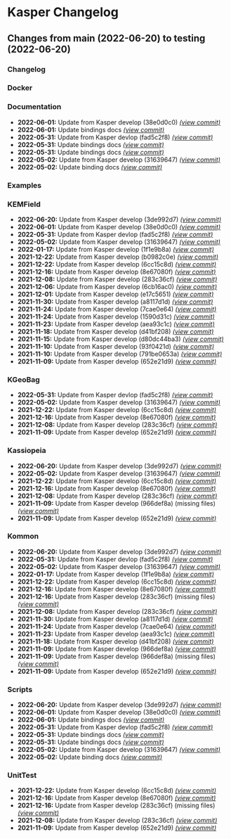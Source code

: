 # Kasper Changelog

## Changes from main (2022-06-20) to testing (2022-06-20)
### Changelog
### Docker
### Documentation
- **2022-06-01:** Update from Kasper develop (38e0d0c0) [*(view commit)*](https://github.com/KATRIN-Experiment/Kassiopeia/commit//e497d2de584c9b5f2ce0dc11f59b2535ab2f7870)
- **2022-06-01:** Update bindings docs [*(view commit)*](https://github.com/KATRIN-Experiment/Kassiopeia/commit//35c48174d167c37fcc22f0c87dfb7d1cac526633)
- **2022-05-31:** Update from Kasper devlop (fad5c2f8) [*(view commit)*](https://github.com/KATRIN-Experiment/Kassiopeia/commit//afa03ccbb467d90306e79ddd513ee293a18136f4)
- **2022-05-31:** Update bindings docs [*(view commit)*](https://github.com/KATRIN-Experiment/Kassiopeia/commit//9ef4b16c3272f7b42b83298abfb008dd871b22a8)
- **2022-05-31:** Update bindings docs [*(view commit)*](https://github.com/KATRIN-Experiment/Kassiopeia/commit//40ef6b4f894268784cc83f8fae75aecc998ea624)
- **2022-05-02:** Update from Kasper develop (31639647) [*(view commit)*](https://github.com/KATRIN-Experiment/Kassiopeia/commit//68602d0b14eef1aa331eadce826bb25d2097b2c3)
- **2022-05-02:** Update binding docs [*(view commit)*](https://github.com/KATRIN-Experiment/Kassiopeia/commit//c62d16009fe21e2689dfb5a75d8c787ec792df81)
### Examples
### KEMField
- **2022-06-20:** Update from Kasper develop (3de992d7) [*(view commit)*](https://github.com/KATRIN-Experiment/Kassiopeia/commit//4a6f0f37e181d5c7706d903f550388108175de0f)
- **2022-06-01:** Update from Kasper develop (38e0d0c0) [*(view commit)*](https://github.com/KATRIN-Experiment/Kassiopeia/commit//e497d2de584c9b5f2ce0dc11f59b2535ab2f7870)
- **2022-05-31:** Update from Kasper devlop (fad5c2f8) [*(view commit)*](https://github.com/KATRIN-Experiment/Kassiopeia/commit//afa03ccbb467d90306e79ddd513ee293a18136f4)
- **2022-05-02:** Update from Kasper develop (31639647) [*(view commit)*](https://github.com/KATRIN-Experiment/Kassiopeia/commit//68602d0b14eef1aa331eadce826bb25d2097b2c3)
- **2022-01-17:** Update from Kasper develop (1f1e9b8a) [*(view commit)*](https://github.com/KATRIN-Experiment/Kassiopeia/commit//0325c8e0ffbda7d91849416433fa56666d14fbbb)
- **2021-12-22:** Update from Kasper develop (b0982c0e) [*(view commit)*](https://github.com/KATRIN-Experiment/Kassiopeia/commit//f424878926258abf26747608adf448c732c6be54)
- **2021-12-22:** Update from Kasper develop (6cc15c8d) [*(view commit)*](https://github.com/KATRIN-Experiment/Kassiopeia/commit//3402cafe9d7c67991c5b162db88457665199624f)
- **2021-12-16:** Update from Kasper develop (8e67080f) [*(view commit)*](https://github.com/KATRIN-Experiment/Kassiopeia/commit//dace8f3bf9a3c3821665b78c02c22f4f7ecc1334)
- **2021-12-08:** Update from Kasper develop (283c36cf) [*(view commit)*](https://github.com/KATRIN-Experiment/Kassiopeia/commit//7d7f74d2768912d91a9b8cf3eed3ef0b3fd2c2de)
- **2021-12-06:** Update from Kasper develop (6cb16ac0) [*(view commit)*](https://github.com/KATRIN-Experiment/Kassiopeia/commit//d1780c306f714ab5a6a452140917178c70a70808)
- **2021-12-01:** Update from Kasper develop (e17c5651) [*(view commit)*](https://github.com/KATRIN-Experiment/Kassiopeia/commit//f921abb3fa0b8809ff9b90b3689b0ef0a8e7f555)
- **2021-11-30:** Update from Kasper develop (a8117d1d) [*(view commit)*](https://github.com/KATRIN-Experiment/Kassiopeia/commit//88f3182c8291d4fac81f3eba42f8db3525388a26)
- **2021-11-24:** Update from Kasper develop (7cae0e64) [*(view commit)*](https://github.com/KATRIN-Experiment/Kassiopeia/commit//3d49b39cc81062904e0cde934440402ebad9675e)
- **2021-11-24:** Update from Kasper develop (1590d31c) [*(view commit)*](https://github.com/KATRIN-Experiment/Kassiopeia/commit//c7c2a7eec2421fc8b5d2256d4d78ee532a8664d9)
- **2021-11-23:** Update from Kasper develop (aea93c1c) [*(view commit)*](https://github.com/KATRIN-Experiment/Kassiopeia/commit//ff42bfb3d63ceb2c321fcbc500ed7b2e2a01906b)
- **2021-11-18:** Update from Kasper develop (d41bf208) [*(view commit)*](https://github.com/KATRIN-Experiment/Kassiopeia/commit//639d5d913f4e29d89d06891ebff39f203fdba7f1)
- **2021-11-15:** Update from Kasper develop (d80dc44ba3) [*(view commit)*](https://github.com/KATRIN-Experiment/Kassiopeia/commit//bdeb4c48e6c3440d931df977449e47a51b6fcb05)
- **2021-11-10:** Update from Kasper develop (93f0421d) [*(view commit)*](https://github.com/KATRIN-Experiment/Kassiopeia/commit//1094a3c0f8d640369b692ca0bab9121512d5d095)
- **2021-11-10:** Update from Kasper develop (791be0653a) [*(view commit)*](https://github.com/KATRIN-Experiment/Kassiopeia/commit//32e12ed1c706d70481a92eb57dabe988f4848d67)
- **2021-11-09:** Update from Kasper develop (652e21d9) [*(view commit)*](https://github.com/KATRIN-Experiment/Kassiopeia/commit//424fde8d0c71cbe1f196a314c41e91747e583b0f)
### KGeoBag
- **2022-05-31:** Update from Kasper devlop (fad5c2f8) [*(view commit)*](https://github.com/KATRIN-Experiment/Kassiopeia/commit//afa03ccbb467d90306e79ddd513ee293a18136f4)
- **2022-05-02:** Update from Kasper develop (31639647) [*(view commit)*](https://github.com/KATRIN-Experiment/Kassiopeia/commit//68602d0b14eef1aa331eadce826bb25d2097b2c3)
- **2021-12-22:** Update from Kasper develop (6cc15c8d) [*(view commit)*](https://github.com/KATRIN-Experiment/Kassiopeia/commit//3402cafe9d7c67991c5b162db88457665199624f)
- **2021-12-16:** Update from Kasper develop (8e67080f) [*(view commit)*](https://github.com/KATRIN-Experiment/Kassiopeia/commit//dace8f3bf9a3c3821665b78c02c22f4f7ecc1334)
- **2021-12-08:** Update from Kasper develop (283c36cf) [*(view commit)*](https://github.com/KATRIN-Experiment/Kassiopeia/commit//7d7f74d2768912d91a9b8cf3eed3ef0b3fd2c2de)
- **2021-11-09:** Update from Kasper develop (652e21d9) [*(view commit)*](https://github.com/KATRIN-Experiment/Kassiopeia/commit//424fde8d0c71cbe1f196a314c41e91747e583b0f)
### Kassiopeia
- **2022-06-20:** Update from Kasper develop (3de992d7) [*(view commit)*](https://github.com/KATRIN-Experiment/Kassiopeia/commit//4a6f0f37e181d5c7706d903f550388108175de0f)
- **2022-05-02:** Update from Kasper develop (31639647) [*(view commit)*](https://github.com/KATRIN-Experiment/Kassiopeia/commit//68602d0b14eef1aa331eadce826bb25d2097b2c3)
- **2021-12-22:** Update from Kasper develop (6cc15c8d) [*(view commit)*](https://github.com/KATRIN-Experiment/Kassiopeia/commit//3402cafe9d7c67991c5b162db88457665199624f)
- **2021-12-16:** Update from Kasper develop (8e67080f) [*(view commit)*](https://github.com/KATRIN-Experiment/Kassiopeia/commit//dace8f3bf9a3c3821665b78c02c22f4f7ecc1334)
- **2021-12-08:** Update from Kasper develop (283c36cf) [*(view commit)*](https://github.com/KATRIN-Experiment/Kassiopeia/commit//7d7f74d2768912d91a9b8cf3eed3ef0b3fd2c2de)
- **2021-11-09:** Update from Kasper develop (966def8a) (missing files) [*(view commit)*](https://github.com/KATRIN-Experiment/Kassiopeia/commit//ac2913802bcd29aa5480f9d66505b4c372b1535b)
- **2021-11-09:** Update from Kasper develop (652e21d9) [*(view commit)*](https://github.com/KATRIN-Experiment/Kassiopeia/commit//424fde8d0c71cbe1f196a314c41e91747e583b0f)
### Kommon
- **2022-06-20:** Update from Kasper develop (3de992d7) [*(view commit)*](https://github.com/KATRIN-Experiment/Kassiopeia/commit//4a6f0f37e181d5c7706d903f550388108175de0f)
- **2022-05-31:** Update from Kasper devlop (fad5c2f8) [*(view commit)*](https://github.com/KATRIN-Experiment/Kassiopeia/commit//afa03ccbb467d90306e79ddd513ee293a18136f4)
- **2022-05-02:** Update from Kasper develop (31639647) [*(view commit)*](https://github.com/KATRIN-Experiment/Kassiopeia/commit//68602d0b14eef1aa331eadce826bb25d2097b2c3)
- **2022-01-17:** Update from Kasper develop (1f1e9b8a) [*(view commit)*](https://github.com/KATRIN-Experiment/Kassiopeia/commit//0325c8e0ffbda7d91849416433fa56666d14fbbb)
- **2021-12-22:** Update from Kasper develop (6cc15c8d) [*(view commit)*](https://github.com/KATRIN-Experiment/Kassiopeia/commit//3402cafe9d7c67991c5b162db88457665199624f)
- **2021-12-16:** Update from Kasper develop (8e67080f) [*(view commit)*](https://github.com/KATRIN-Experiment/Kassiopeia/commit//dace8f3bf9a3c3821665b78c02c22f4f7ecc1334)
- **2021-12-16:** Update from Kasper develop (283c36cf) (missing files) [*(view commit)*](https://github.com/KATRIN-Experiment/Kassiopeia/commit//a2c4deb1fb7f3d84b171f00967d1df77280d8e45)
- **2021-12-08:** Update from Kasper develop (283c36cf) [*(view commit)*](https://github.com/KATRIN-Experiment/Kassiopeia/commit//7d7f74d2768912d91a9b8cf3eed3ef0b3fd2c2de)
- **2021-11-30:** Update from Kasper develop (a8117d1d) [*(view commit)*](https://github.com/KATRIN-Experiment/Kassiopeia/commit//88f3182c8291d4fac81f3eba42f8db3525388a26)
- **2021-11-24:** Update from Kasper develop (7cae0e64) [*(view commit)*](https://github.com/KATRIN-Experiment/Kassiopeia/commit//3d49b39cc81062904e0cde934440402ebad9675e)
- **2021-11-23:** Update from Kasper develop (aea93c1c) [*(view commit)*](https://github.com/KATRIN-Experiment/Kassiopeia/commit//ff42bfb3d63ceb2c321fcbc500ed7b2e2a01906b)
- **2021-11-18:** Update from Kasper develop (d41bf208) [*(view commit)*](https://github.com/KATRIN-Experiment/Kassiopeia/commit//639d5d913f4e29d89d06891ebff39f203fdba7f1)
- **2021-11-09:** Update from Kasper develop (966def8a) [*(view commit)*](https://github.com/KATRIN-Experiment/Kassiopeia/commit//559358c5861a68707d4768acdcf6c6a100fbb4e5)
- **2021-11-09:** Update from Kasper develop (966def8a) (missing files) [*(view commit)*](https://github.com/KATRIN-Experiment/Kassiopeia/commit//ac2913802bcd29aa5480f9d66505b4c372b1535b)
- **2021-11-09:** Update from Kasper develop (652e21d9) [*(view commit)*](https://github.com/KATRIN-Experiment/Kassiopeia/commit//424fde8d0c71cbe1f196a314c41e91747e583b0f)
### Scripts
- **2022-06-20:** Update from Kasper develop (3de992d7) [*(view commit)*](https://github.com/KATRIN-Experiment/Kassiopeia/commit//4a6f0f37e181d5c7706d903f550388108175de0f)
- **2022-06-01:** Update from Kasper develop (38e0d0c0) [*(view commit)*](https://github.com/KATRIN-Experiment/Kassiopeia/commit//e497d2de584c9b5f2ce0dc11f59b2535ab2f7870)
- **2022-06-01:** Update bindings docs [*(view commit)*](https://github.com/KATRIN-Experiment/Kassiopeia/commit//35c48174d167c37fcc22f0c87dfb7d1cac526633)
- **2022-05-31:** Update from Kasper devlop (fad5c2f8) [*(view commit)*](https://github.com/KATRIN-Experiment/Kassiopeia/commit//afa03ccbb467d90306e79ddd513ee293a18136f4)
- **2022-05-31:** Update bindings docs [*(view commit)*](https://github.com/KATRIN-Experiment/Kassiopeia/commit//9ef4b16c3272f7b42b83298abfb008dd871b22a8)
- **2022-05-31:** Update bindings docs [*(view commit)*](https://github.com/KATRIN-Experiment/Kassiopeia/commit//40ef6b4f894268784cc83f8fae75aecc998ea624)
- **2022-05-02:** Update from Kasper develop (31639647) [*(view commit)*](https://github.com/KATRIN-Experiment/Kassiopeia/commit//68602d0b14eef1aa331eadce826bb25d2097b2c3)
- **2022-05-02:** Update binding docs [*(view commit)*](https://github.com/KATRIN-Experiment/Kassiopeia/commit//c62d16009fe21e2689dfb5a75d8c787ec792df81)
### UnitTest
- **2021-12-22:** Update from Kasper develop (6cc15c8d) [*(view commit)*](https://github.com/KATRIN-Experiment/Kassiopeia/commit//3402cafe9d7c67991c5b162db88457665199624f)
- **2021-12-16:** Update from Kasper develop (8e67080f) [*(view commit)*](https://github.com/KATRIN-Experiment/Kassiopeia/commit//dace8f3bf9a3c3821665b78c02c22f4f7ecc1334)
- **2021-12-16:** Update from Kasper develop (283c36cf) (missing files) [*(view commit)*](https://github.com/KATRIN-Experiment/Kassiopeia/commit//a2c4deb1fb7f3d84b171f00967d1df77280d8e45)
- **2021-12-08:** Update from Kasper develop (283c36cf) [*(view commit)*](https://github.com/KATRIN-Experiment/Kassiopeia/commit//7d7f74d2768912d91a9b8cf3eed3ef0b3fd2c2de)
- **2021-11-09:** Update from Kasper develop (652e21d9) [*(view commit)*](https://github.com/KATRIN-Experiment/Kassiopeia/commit//424fde8d0c71cbe1f196a314c41e91747e583b0f)
